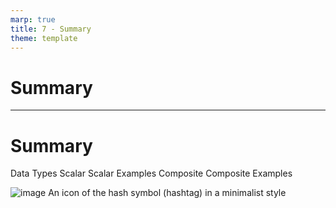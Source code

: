 ```yaml
---
marp: true
title: 7 - Summary
theme: template
---
```


<!-- _class: title-only -->

# Summary

---

<!-- _class: title-two-content-left-center -->

# Summary

Data Types
Scalar
Scalar Examples
Composite
Composite Examples

![image An icon of the hash symbol (hashtag) in a minimalist style](images/placeholder.png)
